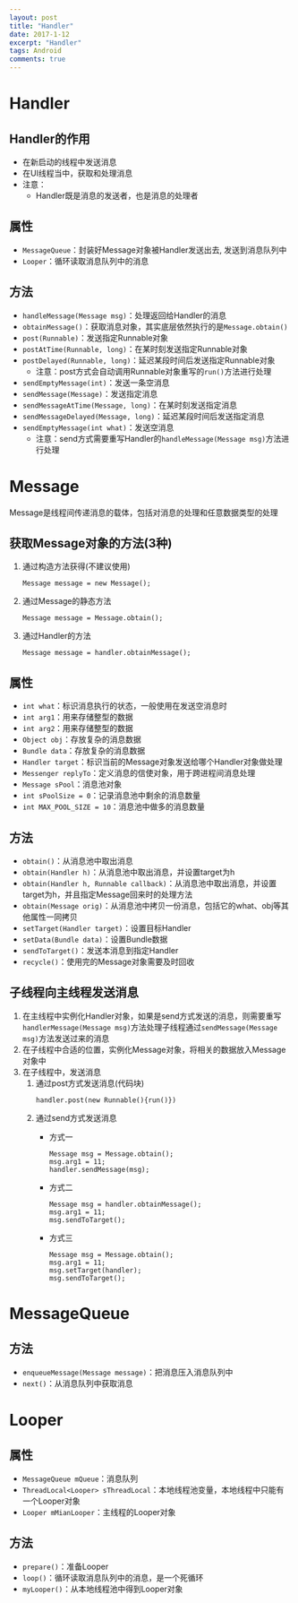 ```yaml
---
layout: post
title: "Handler"
date: 2017-1-12
excerpt: "Handler"
tags: Android
comments: true
---
```


# Handler
## Handler的作用
- 在新启动的线程中发送消息
- 在UI线程当中，获取和处理消息
- 注意：
	- Handler既是消息的发送者，也是消息的处理者

## 属性
- ``MessageQueue``：封装好Message对象被Handler发送出去, 发送到消息队列中
- ``Looper``：循环读取消息队列中的消息

## 方法
- ``handleMessage(Message msg)``：处理返回给Handler的消息
- ``obtainMessage()``：获取消息对象，其实底层依然执行的是``Message.obtain()``
- ``post(Runnable)``：发送指定Runnable对象
- ``postAtTime(Runnable, long)``：在某时刻发送指定Runnable对象
- ``postDelayed(Runnable, long)``：延迟某段时间后发送指定Runnable对象
	- 注意：post方式会自动调用Runnable对象重写的``run()``方法进行处理
- ``sendEmptyMessage(int)``：发送一条空消息
- ``sendMessage(Message)``：发送指定消息
- ``sendMessageAtTime(Message, long)``：在某时刻发送指定消息
- ``sendMessageDelayed(Message, long)``：延迟某段时间后发送指定消息
- ``sendEmptyMessage(int what)``：发送空消息
	- 注意：send方式需要重写Handler的``handleMessage(Message msg)``方法进行处理


# Message
Message是线程间传递消息的载体，包括对消息的处理和任意数据类型的处理

## 获取Message对象的方法(3种)
1. 通过构造方法获得(不建议使用)

	```
	Message message = new Message();
	```
	
2. 通过Message的静态方法
	
	```
	Message message = Message.obtain();
	```
	
3. 通过Handler的方法
	
	```
	Message message = handler.obtainMessage();
	```

## 属性
- ``int what``：标识消息执行的状态，一般使用在发送空消息时
- ``int arg1``：用来存储整型的数据
- ``int arg2``：用来存储整型的数据
- ``Object obj``：存放复杂的消息数据
- ``Bundle data``：存放复杂的消息数据
- ``Handler target``：标识当前的Message对象发送给哪个Handler对象做处理
- ``Messenger replyTo``：定义消息的信使对象，用于跨进程间消息处理
- ``Message sPool``：消息池对象
- ``int sPoolSize = 0``：记录消息池中剩余的消息数量
- ``int MAX_POOL_SIZE = 10``：消息池中做多的消息数量

## 方法
- ``obtain()``：从消息池中取出消息
- ``obtain(Handler h)``：从消息池中取出消息，并设置target为h
- ``obtain(Handler h, Runnable callback)``：从消息池中取出消息，并设置target为h，并且指定Message回来时的处理方法
- ``obtain(Message orig)``：从消息池中拷贝一份消息，包括它的what、obj等其他属性一同拷贝
- ``setTarget(Handler target)``：设置目标Handler
- ``setData(Bundle data)``：设置Bundle数据
- ``sendToTarget()``：发送本消息到指定Handler
- ``recycle()``：使用完的Message对象需要及时回收

## 子线程向主线程发送消息
1. 在主线程中实例化Handler对象，如果是send方式发送的消息，则需要重写``handlerMessage(Message msg)``方法处理子线程通过``sendMessage(Message msg)``方法发送过来的消息
2. 在子线程中合适的位置，实例化Message对象，将相关的数据放入Message对象中
3. 在子线程中，发送消息
	1. 通过post方式发送消息(代码块)
		```
		handler.post(new Runnable(){run()})
		```
	2. 通过send方式发送消息
		- 方式一
		
			```
			Message msg = Message.obtain();
			msg.arg1 = 11;
			handler.sendMessage(msg);
			```
		
		- 方式二

			```
			Message msg = handler.obtainMessage();
			msg.arg1 = 11;
			msg.sendToTarget();
			```
			
		- 方式三

			```
			Message msg = Message.obtain();
			msg.arg1 = 11;
			msg.setTarget(handler);
			msg.sendToTarget();
			```
	
	
# MessageQueue
## 方法
- ``enqueueMessage(Message message)``：把消息压入消息队列中
- ``next()``：从消息队列中获取消息

# Looper
## 属性
- ``MessageQueue mQueue``：消息队列
- ``ThreadLocal<Looper> sThreadLocal``：本地线程池变量，本地线程中只能有一个Looper对象
- ``Looper mMianLooper``：主线程的Looper对象

## 方法
- ``prepare()``：准备Looper
- ``loop()``：循环读取消息队列中的消息，是一个死循环
- ``myLooper()``：从本地线程池中得到Looper对象